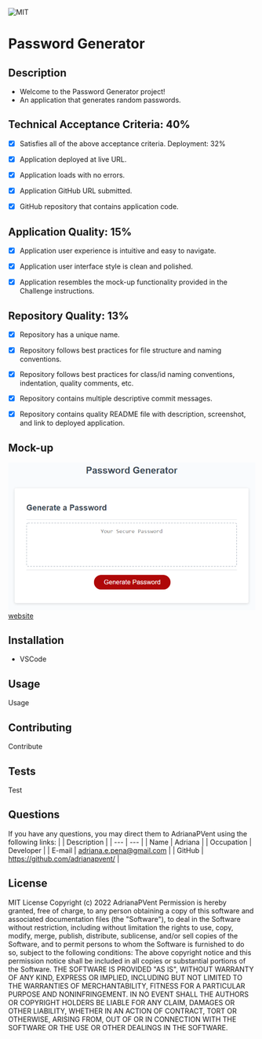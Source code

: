 ![MIT](https://img.shields.io/badge/License-MIT-blue)

# Password Generator

## Description
- Welcome to the Password Generator project!
- An application that generates random passwords.

## Technical Acceptance Criteria: 40%
- [x] Satisfies all of the above acceptance criteria.
Deployment: 32%
- [x] Application deployed at live URL.

- [x] Application loads with no errors.

- [x] Application GitHub URL submitted.

- [x] GitHub repository that contains application code.

## Application Quality: 15%
- [x] Application user experience is intuitive and easy to navigate.

- [x] Application user interface style is clean and polished.

- [x] Application resembles the mock-up functionality provided in the Challenge instructions.

## Repository Quality: 13%
- [x] Repository has a unique name.

- [x] Repository follows best practices for file structure and naming conventions.

- [x] Repository follows best practices for class/id naming conventions, indentation, quality comments, etc.

- [x] Repository contains multiple descriptive commit messages.

- [x] Repository contains quality README file with description, screenshot, and link to deployed application.

## Mock-up
![mockup](Develop/assets/images/03-javascript-homework-demo.png)
 [website](https://adrianapvent.github.io/password-gen/) 

## Installation
- VSCode

## Usage
Usage

## Contributing
Contribute

## Tests
Test

## Questions
If you have any questions, you may direct them to AdrianaPVent using the following links:
| | Description |
| --- | --- |
| Name | Adriana |
| Occupation | Developer |
| E-mail | <adriana.e.pena@gmail.com> |
| GitHub | <https://github.com/adrianapvent/> |

## License
MIT License
Copyright (c) 2022 AdrianaPVent
Permission is hereby granted, free of charge, to any person obtaining a copy
of this software and associated documentation files (the "Software"), to deal
in the Software without restriction, including without limitation the rights
to use, copy, modify, merge, publish, distribute, sublicense, and/or sell
copies of the Software, and to permit persons to whom the Software is
furnished to do so, subject to the following conditions:
The above copyright notice and this permission notice shall be included in all
copies or substantial portions of the Software.
THE SOFTWARE IS PROVIDED "AS IS", WITHOUT WARRANTY OF ANY KIND, EXPRESS OR
IMPLIED, INCLUDING BUT NOT LIMITED TO THE WARRANTIES OF MERCHANTABILITY,
FITNESS FOR A PARTICULAR PURPOSE AND NONINFRINGEMENT. IN NO EVENT SHALL THE
AUTHORS OR COPYRIGHT HOLDERS BE LIABLE FOR ANY CLAIM, DAMAGES OR OTHER
LIABILITY, WHETHER IN AN ACTION OF CONTRACT, TORT OR OTHERWISE, ARISING FROM,
OUT OF OR IN CONNECTION WITH THE SOFTWARE OR THE USE OR OTHER DEALINGS IN THE
SOFTWARE.
